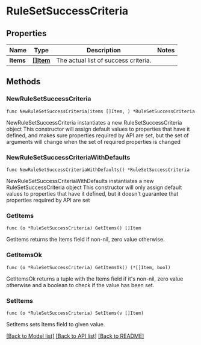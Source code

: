 # RuleSetSuccessCriteria

## Properties

Name | Type | Description | Notes
------------ | ------------- | ------------- | -------------
**Items** | [**[]Item**](Item.md) | The actual list of success criteria. | 

## Methods

### NewRuleSetSuccessCriteria

`func NewRuleSetSuccessCriteria(items []Item, ) *RuleSetSuccessCriteria`

NewRuleSetSuccessCriteria instantiates a new RuleSetSuccessCriteria object
This constructor will assign default values to properties that have it defined,
and makes sure properties required by API are set, but the set of arguments
will change when the set of required properties is changed

### NewRuleSetSuccessCriteriaWithDefaults

`func NewRuleSetSuccessCriteriaWithDefaults() *RuleSetSuccessCriteria`

NewRuleSetSuccessCriteriaWithDefaults instantiates a new RuleSetSuccessCriteria object
This constructor will only assign default values to properties that have it defined,
but it doesn't guarantee that properties required by API are set

### GetItems

`func (o *RuleSetSuccessCriteria) GetItems() []Item`

GetItems returns the Items field if non-nil, zero value otherwise.

### GetItemsOk

`func (o *RuleSetSuccessCriteria) GetItemsOk() (*[]Item, bool)`

GetItemsOk returns a tuple with the Items field if it's non-nil, zero value otherwise
and a boolean to check if the value has been set.

### SetItems

`func (o *RuleSetSuccessCriteria) SetItems(v []Item)`

SetItems sets Items field to given value.



[[Back to Model list]](../README.md#documentation-for-models) [[Back to API list]](../README.md#documentation-for-api-endpoints) [[Back to README]](../README.md)


